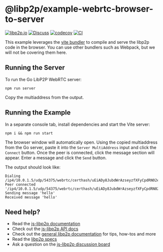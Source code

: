# @libp2p/example-webrtc-browser-to-server

[![libp2p.io](https://img.shields.io/badge/project-libp2p-yellow.svg?style=flat-square)](http://libp2p.io/)
[![Discuss](https://img.shields.io/discourse/https/discuss.libp2p.io/posts.svg?style=flat-square)](https://discuss.libp2p.io)
[![codecov](https://img.shields.io/codecov/c/github/libp2p/js-libp2p-examples.svg?style=flat-square)](https://codecov.io/gh/libp2p/js-libp2p-examples)
[![CI](https://img.shields.io/github/actions/workflow/status/libp2p/js-libp2p-examples/ci.yml?branch=main\&style=flat-square)](https://github.com/libp2p/js-libp2p-examples/actions/workflows/ci.yml?query=branch%3Amain)

This example leverages the [vite bundler](https://vitejs.dev/) to compile and serve the libp2p code in the browser. You can use other bundlers such as Webpack, but we will not be covering them here.

## Running the Server

To run the Go LibP2P WebRTC server:

```console
npm run server
```

Copy the multiaddress from the output.

## Running the Example

In a separate console tab, install dependencies and start the Vite server:

```shell
npm i && npm run start
```

The browser window will automatically open.
Using the copied multiaddress from the Go server, paste it into the `Server MultiAddress` input and click the `Connect` button.
Once the peer is connected, click the message section will appear.  Enter a message and click the `Send` button.

The output should look like:

```text
Dialing /ip4/10.0.1.5/udp/54375/webrtc/certhash/uEiADy8JubdWrAzseyzfXFyCpdRN02eWZg86tjCrTCA5dbQ/p2p/12D3KooWEG7N4bnZfFBNZE7WG6xm2P4Sr6sonMwyD4HCAqApEthb
Peer connected '/ip4/10.0.1.5/udp/54375/webrtc/certhash/uEiADy8JubdWrAzseyzfXFyCpdRN02eWZg86tjCrTCA5dbQ/p2p/12D3KooWEG7N4bnZfFBNZE7WG6xm2P4Sr6sonMwyD4HCAqApEthb'
Sending message 'hello'
Received message 'hello'
```

## Need help?

- Read the [js-libp2p documentation](https://github.com/libp2p/js-libp2p/tree/main/doc)
- Check out the [js-libp2p API docs](https://libp2p.github.io/js-libp2p/)
- Check out the [general libp2p documentation](https://docs.libp2p.io) for tips, how-tos and more
- Read the [libp2p specs](https://github.com/libp2p/specs)
- Ask a question on the [js-libp2p discussion board](https://github.com/libp2p/js-libp2p/discussions)
